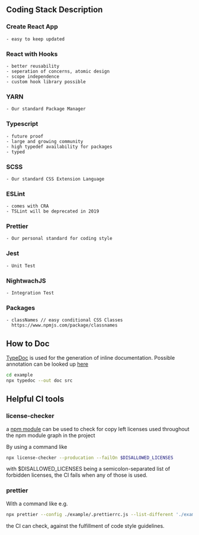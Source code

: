 ## Coding Stack Description
### Create React App
    - easy to keep updated
### React with Hooks
    - better reusability
    - seperation of concerns, atomic design
    - scope independence
    - custom hook library possible
### YARN
    - Our standard Package Manager
### Typescript
    - future proof
    - large and growing community
    - high typedef availability for packages
    - typed
### SCSS
    - Our standard CSS Extension Language
### ESLint
    - comes with CRA
    - TSLint will be deprecated in 2019
### Prettier
    - Our personal standard for coding style
### Jest
    - Unit Test
### NightwachJS
    - Integration Test

### Packages
    - classNames // easy conditional CSS Classes
      https://www.npmjs.com/package/classnames

## How to Doc

[TypeDoc](https://typedoc.org) is used for the generation of inline documentation. Possible annotation can be looked up [here](https://typedoc.org/guides/doccomments/) 

```bash
cd example
npx typedoc --out doc src
```

## Helpful CI tools

### license-checker
a [npm module](https://github.com/davglass/license-checker) can be used to check for copy left licenses used throughout the npm module graph in the project

By using a command like
```bash
npx license-checker --producation --failOn $DISALLOWED_LICENSES
```
with $DISALLOWED_LICENSES being a semicolon-separated list of forbidden licenses, the CI fails when any of those is used.

### prettier
With a command like e.g.
```bash
npx prettier --config ./example/.prettierrc.js --list-different './example/src/**/{*.ts,*.tsx}'
```
the CI can check, against the fulfillment of code style guidelines.